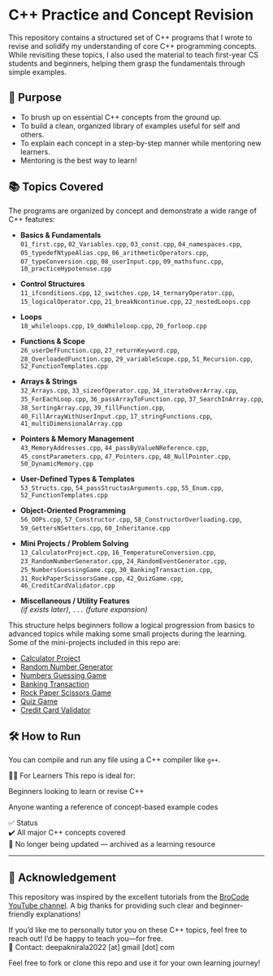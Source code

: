 # C++ Practice and Concept Revision

This repository contains a structured set of C++ programs that I wrote to revise and solidify my understanding of core C++ programming concepts. While revisiting these topics, I also used the material to teach first-year CS students and beginners, helping them grasp the fundamentals through simple examples.

## 📌 Purpose

- To brush up on essential C++ concepts from the ground up.
- To build a clean, organized library of examples useful for self and others.
- To explain each concept in a step-by-step manner while mentoring new learners.
- Mentoring is the best way to learn!

## 📚 Topics Covered

The programs are organized by concept and demonstrate a wide range of C++ features:

- **Basics & Fundamentals**  
  `01_first.cpp`, `02_Variables.cpp`, `03_const.cpp`, `04_namespaces.cpp`, `05_typedefNtypeAlias.cpp`, `06_arithmeticOperators.cpp`, `07_typeConversion.cpp`, `08_userInput.cpp`, `09_mathsfunc.cpp`, `10_practiceHypotenuse.cpp`

- **Control Structures**  
  `11_ifconditions.cpp`, `12_switches.cpp`, `14_ternaryOperator.cpp`, `15_logicalOperator.cpp`, `21_breakNcontinue.cpp`, `22_nestedLoops.cpp`

- **Loops**  
  `18_whileloops.cpp`, `19_doWhileloop.cpp`, `20_forloop.cpp`

- **Functions & Scope**  
  `26_userDefFunction.cpp`, `27_returnKeyword.cpp`, `28_OverloadedFunction.cpp`, `29_variableScope.cpp`, `51_Recursion.cpp`, `52_FunctionTemplates.cpp`

- **Arrays & Strings**  
  `32_Arrays.cpp`, `33_sizeofOperator.cpp`, `34_iterateOverArray.cpp`, `35_ForEachLoop.cpp`, `36_passArrayToFunction.cpp`, `37_SearchInArray.cpp`, `38_SortingArray.cpp`, `39_fillFunction.cpp`, `40_FillArrayWithUserInput.cpp`, `17_stringFunctions.cpp`, `41_multiDimensionalArray.cpp`

- **Pointers & Memory Management**  
  `43_MemoryAddresses.cpp`, `44_passByValueNReference.cpp`, `45_constParameters.cpp`, `47_Pointers.cpp`, `48_NullPointer.cpp`, `50_DynamicMemory.cpp`

- **User-Defined Types & Templates**  
  `53_Structs.cpp`, `54_passStructasArguments.cpp`, `55_Enum.cpp`, `52_FunctionTemplates.cpp`

- **Object-Oriented Programming**  
  `56_OOPs.cpp`, `57_Constructor.cpp`, `58_ConstructorOverloading.cpp`, `59_GettersNSetters.cpp`, `60_Inheritance.cpp`

- **Mini Projects / Problem Solving**  
  `13_CalculatorProject.cpp`, `16_TemperatureConversion.cpp`, `23_RandomNumberGenerator.cpp`, `24_RandomEventGenerator.cpp`, `25_NumbersGuessingGame.cpp`, `30_BankingTransaction.cpp`, `31_RockPaperScissorsGame.cpp`, `42_QuizGame.cpp`, `46_CreditCardValidator.cpp`

- **Miscellaneous / Utility Features**  
   *(if exists later)*, `...` *(future expansion)*


This structure helps beginners follow a logical progression from basics to advanced topics while making some small projects during the learning.  
Some of the mini-projects included in this repo are:

- [Calculator Project](13_CalculatorProject.cpp)
- [Random Number Generator](23_RandomNumberGenerator.cpp)
- [Numbers Guessing Game](25_NumbersGuessingGame.cpp)
- [Banking Transaction](30_BankingTransaction.cpp)
- [Rock Paper Scissors Game](31_RockPaperScissorsGame.cpp)
- [Quiz Game](42_QuizGame.cpp)
- [Credit Card Validator](46_CreditCardValidator.cpp)

## 🛠️ How to Run

You can compile and run any file using a C++ compiler like `g++`.

👨‍🏫 For Learners
This repo is ideal for:

Beginners looking to learn or revise C++

Anyone wanting a reference of concept-based example codes

✅ Status  
✔️ All major C++ concepts covered  
📝 No longer being updated — archived as a learning resource    

---

## 🙏 Acknowledgement

This repository was inspired by the excellent tutorials from the [BroCode YouTube channel](https://www.youtube.com/c/BroCodez). A big thanks for providing such clear and beginner-friendly explanations!

If you’d like me to personally tutor you on these C++ topics, feel free to reach out! I’d be happy to teach you—for free.  
📩 Contact: deepaknirala2022 [at] gmail [dot] com

Feel free to fork or clone this repo and use it for your own learning journey!